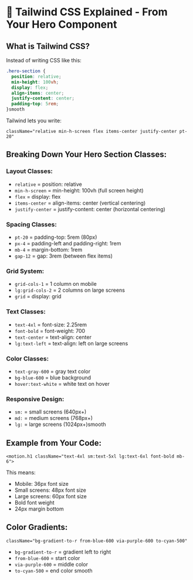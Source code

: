 # 🎨 Tailwind CSS Explained - From Your Hero Component

## What is Tailwind CSS?
Instead of writing CSS like this:
```css
.hero-section {
  position: relative;
  min-height: 100vh;
  display: flex;
  align-items: center;
  justify-content: center;
  padding-top: 5rem;
}smooth
```

Tailwind lets you write:
```tsx
className="relative min-h-screen flex items-center justify-center pt-20"
```

## Breaking Down Your Hero Section Classes:

### Layout Classes:
- `relative` = position: relative
- `min-h-screen` = min-height: 100vh (full screen height)
- `flex` = display: flex
- `items-center` = align-items: center (vertical centering)
- `justify-center` = justify-content: center (horizontal centering)

### Spacing Classes:
- `pt-20` = padding-top: 5rem (80px)
- `px-4` = padding-left and padding-right: 1rem
- `mb-4` = margin-bottom: 1rem
- `gap-12` = gap: 3rem (between flex items)

### Grid System:
- `grid-cols-1` = 1 column on mobile
- `lg:grid-cols-2` = 2 columns on large screens
- `grid` = display: grid

### Text Classes:
- `text-4xl` = font-size: 2.25rem
- `font-bold` = font-weight: 700
- `text-center` = text-align: center
- `lg:text-left` = text-align: left on large screens

### Color Classes:
- `text-gray-600` = gray text color
- `bg-blue-600` = blue background
- `hover:text-white` = white text on hover

### Responsive Design:
- `sm:` = small screens (640px+)
- `md:` = medium screens (768px+)
- `lg:` = large screens (1024px+)smooth

## Example from Your Code:
```tsx
<motion.h1 className="text-4xl sm:text-5xl lg:text-6xl font-bold mb-6">
```

This means:
- Mobile: 36px font size
- Small screens: 48px font size  
- Large screens: 60px font size
- Bold font weight
- 24px margin bottom

## Color Gradients:
```tsx
className="bg-gradient-to-r from-blue-600 via-purple-600 to-cyan-500"
```
- `bg-gradient-to-r` = gradient left to right
- `from-blue-600` = start color
- `via-purple-600` = middle color
- `to-cyan-500` = end color
smooth